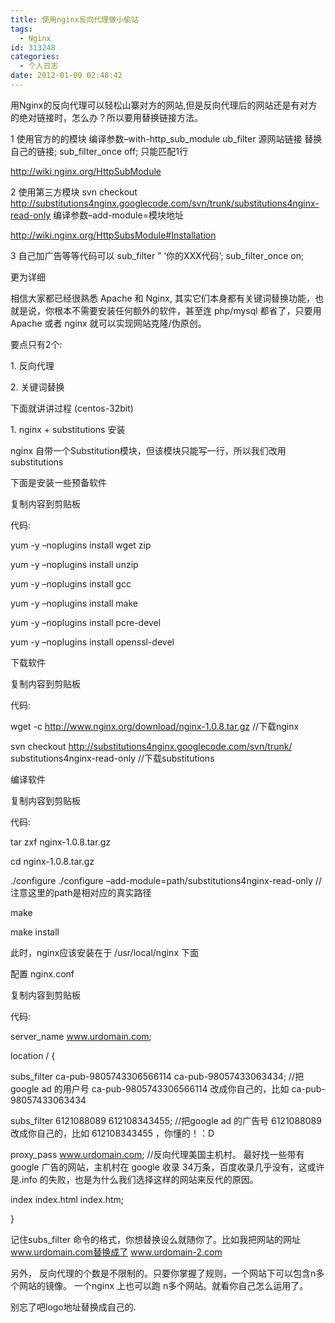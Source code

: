 ```yaml
---
title: 使用nginx反向代理做小偷站
tags:
  - Nginx
id: 313248
categories:
  - 个人日志
date: 2012-01-09 02:48:42
---
```


用Nginx的反向代理可以轻松山寨对方的网站,但是反向代理后的网站还是有对方的绝对链接时，怎么办？所以要用替换链接方法。

1 使用官方的的模块 编译参数–with-http_sub_module
ub_filter 源网站链接 替换自己的链接;
sub_filter_once off;
只能匹配1行

http://wiki.nginx.org/HttpSubModule

2 使用第三方模块
svn checkout http://substitutions4nginx.googlecode.com/svn/trunk/substitutions4nginx-read-only
编译参数–add-module=模块地址

http://wiki.nginx.org/HttpSubsModule#Installation

3 自己加广告等等代码可以
sub_filter ” ‘你的XXX代码’;
sub_filter_once on;

更为详细

相信大家都已经很熟悉 Apache 和 Nginx, 其实它们本身都有关键词替换功能，也就是说，你根本不需要安装任何额外的软件，甚至连 php/mysql 都省了，只要用 Apache 或者 nginx 就可以实现网站克隆/伪原创。

要点只有2个:

1\. 反向代理

2\. 关键词替换

下面就讲讲过程 (centos-32bit)

1\. nginx + substitutions 安装

nginx 自带一个Substitution模块，但该模块只能写一行，所以我们改用 substitutions

下面是安装一些预备软件

复制内容到剪贴板

代码:

yum -y –noplugins install wget zip

yum -y –noplugins install unzip

yum -y –noplugins install gcc

yum -y –noplugins install make

yum -y –noplugins install pcre-devel

yum -y –noplugins install openssl-devel

下载软件

复制内容到剪贴板

代码:

wget -c http://www.nginx.org/download/nginx-1.0.8.tar.gz //下载nginx

svn checkout http://substitutions4nginx.googlecode.com/svn/trunk/ substitutions4nginx-read-only //下载substitutions

编译软件

复制内容到剪贴板

代码:

tar zxf nginx-1.0.8.tar.gz

cd nginx-1.0.8.tar.gz

./configure ./configure –add-module=path/substitutions4nginx-read-only //注意这里的path是相对应的真实路径

make

make install

此时，nginx应该安装在于 /usr/local/nginx 下面

配置 nginx.conf

复制内容到剪贴板

代码:

server_name www.urdomain.com;

location / {

subs_filter ca-pub-9805743306566114 ca-pub-98057433063434; //把google ad 的用户号 ca-pub-9805743306566114 改成你自己的，比如 ca-pub-98057433063434

subs_filter 6121088089 612108343455; //把google ad 的广告号 6121088089 改成你自己的，比如 612108343455 ，你懂的！：D

proxy_pass www.urdomain.com; //反向代理美国主机村。 最好找一些带有google 广告的网站，主机村在 google 收录 34万条，百度收录几乎没有，这或许是.info 的失败，也是为什么我们选择这样的网站来反代的原因。

index index.html index.htm;

}

记住subs_filter 命令的格式，你想替换设么就随你了。比如我把网站的网址 www.urdomain.com替换成了 www.urdomain-2.com

另外， 反向代理的个数是不限制的。只要你掌握了规则，一个网站下可以包含n多个网站的镜像。 一个nginx 上也可以跑 n多个网站。就看你自己怎么运用了。

别忘了吧logo地址替换成自己的.